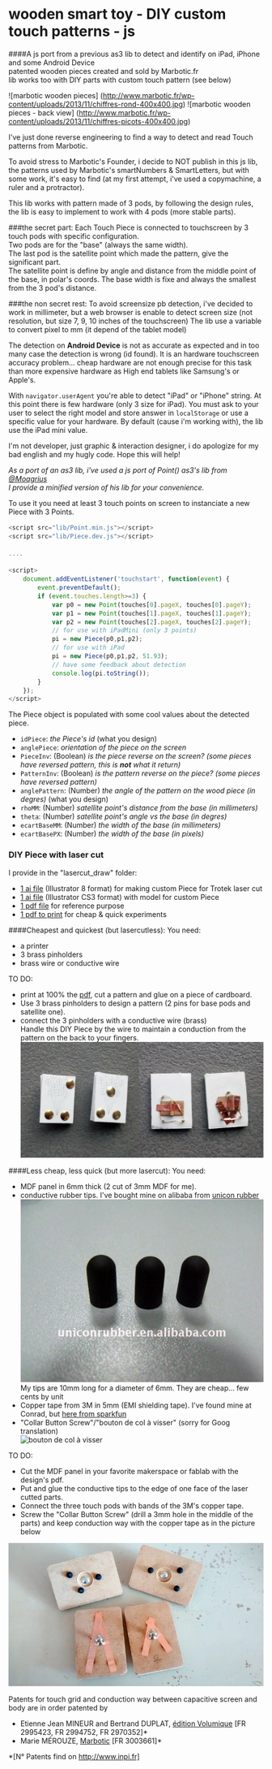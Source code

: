 # wooden smart toy - DIY custom touch patterns - js
####A js port from a previous as3 lib to detect and identify on iPad, iPhone and some Android Device<br/>patented wooden pieces created and sold by Marbotic.fr <br>lib works too with DIY parts with custom touch pattern (see below)

![marbotic wooden pieces] (http://www.marbotic.fr/wp-content/uploads/2013/11/chiffres-rond-400x400.jpg) ![marbotic wooden pieces - back view] (http://www.marbotic.fr/wp-content/uploads/2013/11/chiffres-picots-400x400.jpg)

I've just done reverse engineering to find a way to detect and read Touch patterns from Marbotic.

To avoid stress to Marbotic's Founder, i decide to NOT publish in this js lib, the patterns used by Marbotic's smartNumbers & SmartLetters, but with some work, it's easy to find (at my first attempt, i've used a copymachine, a ruler and a protractor).<br>

This lib works with pattern made of 3 pods, by following the design rules, the lib is easy to implement to work with 4 pods (more stable parts).

###the secret part:
Each Touch Piece is connected to touchscreen by 3 touch pods with specific configuration.<br />
Two pods are for the "base" (always the same width).<br/>
The last pod is the satellite point which made the pattern, give the significant part.<br/>
The satellite point is define by angle and distance from the middle point of the base, in polar's coords.
The base width is fixe and always the smallest from the 3 pod's distance.

###the non secret rest:
To avoid screensize pb detection, i've decided to work in millimeter, but a web browser is enable to detect screen size (not resolution, but size 7, 9, 10 inches of the touchscreen)
The lib use a variable to convert pixel to mm (it depend of the tablet model)

The detection on **Android Device** is not as accurate as expected and in too many case the detection is wrong (id found). 
It is an hardware touchscreen accuracy problem... cheap hardware are not enough precise for this task than more expensive hardware as High end tablets like Samsung's or Apple's.<br>

With <code>navigator.userAgent</code> you're able to detect "iPad" or "iPhone" string.
At this point there is few hardware (only 3 size for iPad). You must ask to your user to select the right model and store answer in <code>localStorage</code> or use a specific value for your hardware.
By default (cause i'm working with), the lib use the iPad mini value.


I'm not developer, just graphic & interaction designer, i do apologize for my bad english and my hugly code.
Hope this will help!


*As a port of an as3 lib, i've used a js port of Point() as3's lib from [@Moagrius](https://github.com/moagrius/Point)<br>
I provide a minified version of his lib for your convenience.*

To use it you need at least 3 touch points on screen to instanciate a new Piece with 3 Points.
```js
<script src="lib/Point.min.js"></script>
<script src="lib/Piece.dev.js"></script>

....

<script>
	document.addEventListener('touchstart', function(event) {
		event.preventDefault();
		if (event.touches.length>=3) {
			var p0 = new Point(touches[0].pageX, touches[0].pageY);
			var p1 = new Point(touches[1].pageX, touches[1].pageY);
			var p2 = new Point(touches[2].pageX, touches[2].pageY);
			// for use with iPadMini (only 3 points)
			pi = new Piece(p0,p1,p2);
			// for use with iPad
			pi = new Piece(p0,p1,p2, 51.93);
			// have some feedback about detection
			console.log(pi.toString());
		}
	});
</script>
```

The Piece object is populated with some cool values about the detected piece.
- <code>idPiece</code>: *the Piece's id* (what you design)
- <code>anglePiece</code>: *orientation of the piece on the screen*
- <code>PieceInv</code>: (Boolean) *is the piece reverse on the screen? (some pieces have reversed pattern, this is __not__ what it return)*
- <code>PatternInv</code>: (Boolean) *is the pattern reverse on the piece? (some pieces have reversed pattern)*
- <code>anglePattern</code>: (Number) *the angle of the pattern on the wood piece (in degres)* (what you design)
- <code>rhoMM</code>: (Number) *satellite point's distance from the base (in millimeters)*
- <code>theta</code>: (Number) *satellite point's angle vs the base (in degres)*
- <code>ecartBaseMM</code>: (Number) *the width of the base (in millimeters)*
- <code>ecartBasePX</code>: (Number) *the width of the base (in pixels)*


### DIY Piece with laser cut

I provide in the "lasercut_draw" folder:
- [1 ai file](lasercut_draw/custom_piece_18mm_lasercut_ill8.ai) (Illustrator 8 format) for making custom Piece for Trotek laser cut
- [1 ai file](lasercut_draw/custom_piece_18mm_model_cs3.ai) (Illustrator CS3 format) with model for custom Piece
- [1 pdf file](lasercut_draw/custom_piece_18mm_lasercut.pdf) for reference purpose
- [1 pdf to print](lasercut_draw/reference_to_print.pdf) for cheap & quick experiments


####Cheapest and quickest (but lasercutless):
You need:
- a printer
- 3 brass pinholders
- brass wire or conductive wire

TO DO:
- print at 100% the [pdf](lasercut_draw/reference_to_print.pdf), cut a pattern and glue on a piece of cardboard.
- Use 3 brass pinholders to design a pattern (2 pins for base pods and satellite one).
- connect the 3 pinholders with a conductive wire (brass)<br>
Handle this DIY Piece by the wire to maintain a conduction from the pattern on the back to your fingers.
![Cheap prototype](lasercut_draw/reference_prototype_paperpinholder.jpg)

####Less cheap, less quick (but more lasercut):
You need:
- MDF panel in 6mm thick (2 cut of 3mm MDF for me).<br>
- conductive rubber tips. I've bought mine on alibaba from [unicon rubber](http://www.alibaba.com/product-detail/silicone-conductive-rubber-soft-stylus-tip_517071997.html)<br>
![tips](lasercut_draw/uniconrubber_tips.jpg)<br>
My tips are 10mm long for a diameter of 6mm. They are cheap... few cents by unit<br>
- Copper tape from 3M in 5mm (EMI shielding tape). I've found mine at Conrad, but [here from sparkfun](https://www.sparkfun.com/products/10561)
- "Collar Button Screw"/"bouton de col à visser"  (sorry for Goog translation)<br>
![bouton de col à visser](http://alysse-creations.info/media/catalog/product/cache/1/image/9df78eab33525d08d6e5fb8d27136e95/b/o/bouton-col.jpg)<br>

TO DO:
- Cut the MDF panel in your favorite makerspace or fablab with the design's pdf.<br>
- Put and glue the conductive tips to the edge of one face of the laser cutted parts.<br>
- Connect the three touch pods with bands of the 3M's copper tape.<br>
- Screw the "Collar Button Screw" (drill a 3mm hole in the middle of the parts) and keep conduction way with the copper tape as in the picture below<br>


![custom lasercut Piece](lasercut_draw/reference_Design_web.jpg)<br>

Patents for touch grid and conduction way between capacitive screen and body are in order patented by
- Etienne Jean MINEUR and Bertrand DUPLAT, [édition Volumique](http://www.volumique.com) [FR 2995423, FR 2994752, FR 2970352]*
- Marie MÉROUZE, [Marbotic](http://www.marbotic.fr) [FR 3003661]*

*[N° Patents find on http://www.inpi.fr]
